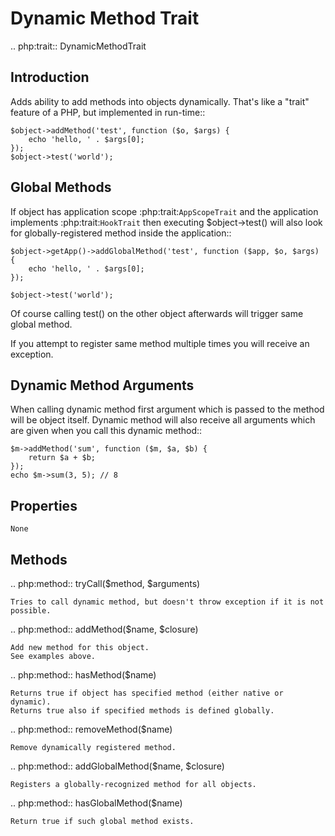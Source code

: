 # Dynamic Method Trait

.. php:trait:: DynamicMethodTrait

## Introduction

Adds ability to add methods into objects dynamically. That's like a "trait"
feature of a PHP, but implemented in run-time::

```
$object->addMethod('test', function ($o, $args) {
    echo 'hello, ' . $args[0];
});
$object->test('world');
```

## Global Methods

If object has application scope :php:trait:`AppScopeTrait` and the application
implements :php:trait:`HookTrait` then executing $object->test() will also
look for globally-registered method inside the application::

```
$object->getApp()->addGlobalMethod('test', function ($app, $o, $args) {
    echo 'hello, ' . $args[0];
});

$object->test('world');
```

Of course calling test() on the other object afterwards will trigger same
global method.

If you attempt to register same method multiple times you will receive an
exception.

## Dynamic Method Arguments

When calling dynamic method first argument which is passed to the method will
be object itself. Dynamic method will also receive all arguments which are
given when you call this dynamic method::

```
$m->addMethod('sum', function ($m, $a, $b) {
    return $a + $b;
});
echo $m->sum(3, 5); // 8
```

## Properties

    None

## Methods

.. php:method:: tryCall($method, $arguments)

    Tries to call dynamic method, but doesn't throw exception if it is not
    possible.

.. php:method:: addMethod($name, $closure)

    Add new method for this object.
    See examples above.

.. php:method:: hasMethod($name)

    Returns true if object has specified method (either native or dynamic).
    Returns true also if specified methods is defined globally.

.. php:method:: removeMethod($name)

    Remove dynamically registered method.

.. php:method:: addGlobalMethod($name, $closure)

    Registers a globally-recognized method for all objects.

.. php:method:: hasGlobalMethod($name)

    Return true if such global method exists.
